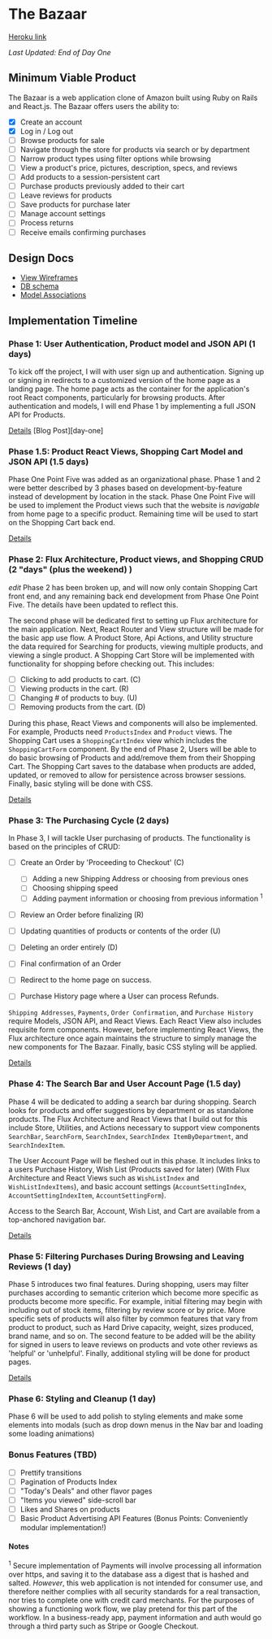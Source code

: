 # The Bazaar

[Heroku link][heroku]

[heroku]: http://the-bazaar.herokuapp.com

*Last Updated: End of Day One*

## Minimum Viable Product

The Bazaar is a web application clone of Amazon built using Ruby on Rails and
React.js. The Bazaar offers users the ability to:

<!-- This is a Markdown checklist. Use it to keep track of your progress! -->

- [x] Create an account
- [x] Log in / Log out
- [ ] Browse products for sale
- [ ] Navigate through the store for products via search or by department
- [ ] Narrow product types using filter options while browsing
- [ ] View a product's price, pictures, description, specs, and reviews
- [ ] Add products to a session-persistent cart
- [ ] Purchase products previously added to their cart
- [ ] Leave reviews for products
- [ ] Save products for purchase later
- [ ] Manage account settings
- [ ] Process returns
- [ ] Receive emails confirming purchases

## Design Docs
* [View Wireframes][view]
* [DB schema][schema]
* [Model Associations][associations]

[view]: ./docs/views.md
[schema]: ./docs/schema.md
[associations]: ./docs/associations.png

## Implementation Timeline

### Phase 1: User Authentication, Product model and JSON API (1 days)

To kick off the project, I will  with user sign up and authentication. Signing up or signing in redirects to a customized version of the home page as a landing page. The home page acts as the container for the application's root React components, particularly for browsing products. After authentication and models, I will end Phase 1 by implementing a full JSON API for Products.

[Details][phase-one]
[Blog Post][day-one]

### Phase 1.5: Product React Views, Shopping Cart Model and JSON API (1.5 days)

Phase One Point Five was added as an organizational phase. Phase 1 and 2 were better described by 3 phases based on development-by-feature instead of development by location in the stack. Phase One Point Five will be used to implement the Product views such that the website is *navigable* from home page to a specific product. Remaining time will be used to start on the Shopping Cart back end.

[Details][phase-one-point-five]

### Phase 2: Flux Architecture, Product views, and Shopping CRUD (2 "days" (plus the weekend) )

*edit* Phase 2 has been broken up, and will now only contain Shopping Cart front end, and any remaining back end development from Phase One Point Five. The details have been updated to reflect this.

The second phase will be dedicated first to setting up Flux architecture for the main application. Next, React Router and View structure will be made for the basic app use flow. A Product Store, Api Actions, and Utility structure the data required for Searching for products, viewing multiple products, and viewing a single product. A Shopping Cart Store will be implemented with functionality for shopping before checking out. This includes:

  - [ ] Clicking to add products to cart.         (C)
  - [ ] Viewing products in the cart.             (R)
  - [ ] Changing # of products to buy.            (U)
  - [ ] Removing products from the cart.          (D)

During this phase, React Views and components will also be implemented. For example, Products need `ProductsIndex` and `Product` views. The Shopping Cart uses a `ShoppingCartIndex` view which includes the `ShoppingCartForm` component. By the end of Phase 2, Users will be able to do basic browsing of Products and add/remove them from their Shopping Cart. The Shopping Cart saves to the database when products are added, updated, or removed to allow for persistence across browser sessions. Finally, basic styling will be done with CSS.

[Details][phase-two]

### Phase 3: The Purchasing Cycle (2 days)

In Phase 3, I will tackle User purchasing of products. The functionality is based on the principles of CRUD:

  - [ ] Create an Order by 'Proceeding to Checkout'              (C)
    - [ ] Adding a new Shipping Address or choosing from previous ones
    - [ ] Choosing shipping speed
    - [ ] Adding payment information or choosing from previous information <sup>1</sup>

  - [ ] Review an Order before finalizing                        (R)
  - [ ] Updating quantities of products or contents of the order (U)
  - [ ] Deleting an order entirely                               (D)
  - [ ] Final confirmation of an Order
  - [ ] Redirect to the home page on success.

  - [ ] Purchase History page where a User can process Refunds.

  `Shipping Addresses`, `Payments`, `Order Confirmation`, and `Purchase History` require Models, JSON API, and React Views. Each React View also includes requisite form components. However, before implementing React Views, the Flux architecture once again maintains the structure to simply manage the new components for The Bazaar. Finally, basic CSS styling will be applied.

[Details][phase-three]

### Phase 4: The Search Bar and User Account Page (1.5 day)

Phase 4 will be dedicated to adding a search bar during shopping. Search looks for products and offer suggestions by department or as standalone products. The Flux Architecture and React Views that I build out for this include Store, Utilities, and Actions necessary to support view components `SearchBar`, `SearchForm`, `SearchIndex`, `SearchIndex ItemByDepartment`, and `SearchIndexItem`.

The User Account Page will be fleshed out in this phase. It includes links to a users Purchase History, Wish List (Products saved for later) (With Flux Architecture and React Views such as `WishListIndex` and `WishListIndexItems`), and basic account settings (`AccountSettingIndex`, `AccountSettingIndexItem`, `AccountSettingForm`).

Access to the Search Bar, Account, Wish List, and Cart are available from a top-anchored navigation bar.

[Details][phase-four]

### Phase 5: Filtering Purchases During Browsing and Leaving Reviews (1 day)

Phase 5 introduces two final features. During shopping, users may filter purchases according to semantic criterion which become more specific as products become more specific. For example, initial filtering may begin with including out of stock items, filtering by review score or by price. More specific sets of products will also filter by common features that vary from product to product, such as Hard Drive capacity, weight, sizes produced, brand name, and so on. The second feature to be added will be the ability for signed in users to leave reviews on products and vote other reviews as 'helpful' or 'unhelpful'. Finally, additional styling will be done for product pages.

[Details][phase-five]

### Phase 6: Styling and Cleanup (1 day)

Phase 6 will be used to add polish to styling elements and make some elements into modals (such as drop down menus in the Nav bar and loading some loading animations)

### Bonus Features (TBD)
- [ ] Prettify transitions
- [ ] Pagination of Products Index
- [ ] "Today's Deals" and other flavor pages
- [ ] "Items you viewed" side-scroll bar
- [ ] Likes and Shares on products
- [ ] Basic Product Advertising API Features (Bonus Points: Conveniently modular implementation!)

[phase-one]: ./docs/phases/phase1.md
[phase-one-point-five]: ./docs/phases/phase1_5.md
[phase-two]: ./docs/phases/phase2.md
[phase-three]: ./docs/phases/phase3.md
[phase-four]: ./docs/phases/phase4.md
[phase-five]: ./docs/phases/phase5.md


#### Notes

<sup>1</sup> Secure implementation of Payments will involve processing all information over https, and saving it to the database ass a digest that is hashed and salted. *However*, this web application is not intended for consumer use, and therefore neither complies with all security standards for a real transaction, nor tries to complete one with credit card merchants. For the purposes of showing a functioning work flow, we play pretend for this part of the workflow. In a business-ready app, payment information and auth would go through a third party such as Stripe or Google Checkout.
